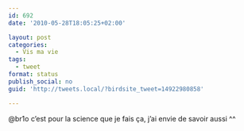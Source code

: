 ```yaml
---
id: 692
date: '2010-05-28T18:05:25+02:00'

layout: post
categories:
  - Vis ma vie
tags:
  - tweet
format: status
publish_social: no
guid: 'http://tweets.local/?birdsite_tweet=14922980858'

---
```


@br1o c’est pour la science que je fais ça, j’ai envie de savoir aussi ^^